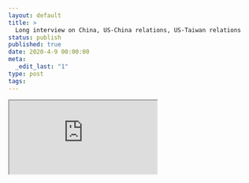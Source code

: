 ```yaml
---
layout: default
title: >
  Long interview on China, US-China relations, US-Taiwan relations
status: publish
published: true
date: 2020-4-9 00:00:00
meta:
  _edit_last: "1"
type: post
tags:
---
```

<div  id="qrcode"></div>
<div>
<iframe src="https://researchers.mq.edu.au/en/clippings/long-interview-on-china-us-china-relations-us-taiwan-relations">
</iframe>
</div>

<script type="text/javascript" src="/js/qr/qrcode.js"></script>
<script type="text/javascript">
new QRCode(document.getElementById("qrcode"), "https://researchers.mq.edu.au/en/clippings/long-interview-on-china-us-china-relations-us-taiwan-relations");
</script>
        